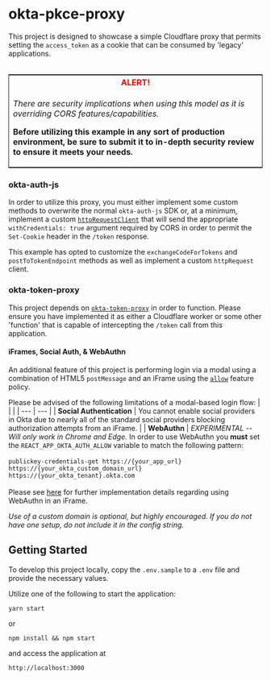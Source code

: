 # okta-pkce-proxy
This project is designed to showcase a simple Cloudflare proxy that permits setting the `access_token` as a cookie that can be consumed by 'legacy' applications.
</br></br>
<table style='border: 1px solid'>
<th>
<span style='color: red;'><b>ALERT!</b></span>
</th>
<tr>
<td>
<p><i>There are security implications when using this model as it is overriding CORS features/capabilities.</i></p>
<p><b>Before utilizing this example in any sort of production environment, be sure to submit it to in-depth security review to ensure it meets your needs.</b></p>
</td>
</tr>
</table>

### okta-auth-js
In order to utilize this proxy, you must either implement some custom methods to overwrite the normal `okta-auth-js` SDK or, at a minimum, implement a custom [`httpRequestClient`](https://github.com/okta/okta-auth-js#httprequestclient) that will send the appropriate `withCredentials: true` argument required by CORS in order to permit the `Set-Cookie` header in the `/token` response.

This example has opted to customize the `exchangeCodeForTokens` and `postToTokenEndpoint` methods as well as implement a custom `httpRequest` client.

### okta-token-proxy
This project depends on [`okta-token-proxy`](https://github.com/eatplaysleep/okta-token-proxy) in order to function. Please ensure you have implemented it as either a Cloudflare worker or some other 'function' that is capable of intercepting the `/token` call from this application.

#### iFrames, Social Auth, & WebAuthn
An additional feature of this project is performing login via a modal using a combination of HTML5 `postMessage` and an iFrame using the [`allow`](https://w3c.github.io/webauthn/#sctn-iframe-guidance) feature policy.

Please be advised of the following limitations of a modal-based login flow:
| | |
| --- | --- |
| **Social Authentication** | You cannot enable social providers in Okta due to nearly all of the standard social providers blocking authorization attempts from an iFrame. |
| **WebAuthn** | *EXPERIMENTAL -- Will only work in Chrome and Edge.* In order to use WebAuthn you **must** set the `REACT_APP_OKTA_AUTH_ALLOW` variable to match the following pattern: <br><br>`publickey-credentials-get https://{your_app_url} https://{your_okta_custom_domain_url} https://{your_okta_tenant}.okta.com`<br><br>Please see [here](https://w3c.github.io/webauthn/#sctn-iframe-guidance) for further implementation details regarding using WebAuthn in an iFrame.

*Use of a custom domain is optional, but highly encouraged. If you do not have one setup, do not include it in the config string.*

## Getting Started
To develop this project locally, copy the `.env.sample` to a `.env` file and provide the necessary values.

Utilize one of the following to start the application:
```
yarn start
```
or
```
npm install && npm start
```
and access the application at

```
http://localhost:3000
```
